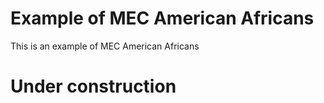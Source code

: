 # Example of MEC American Africans 

This is an example of MEC American Africans 


# Under construction